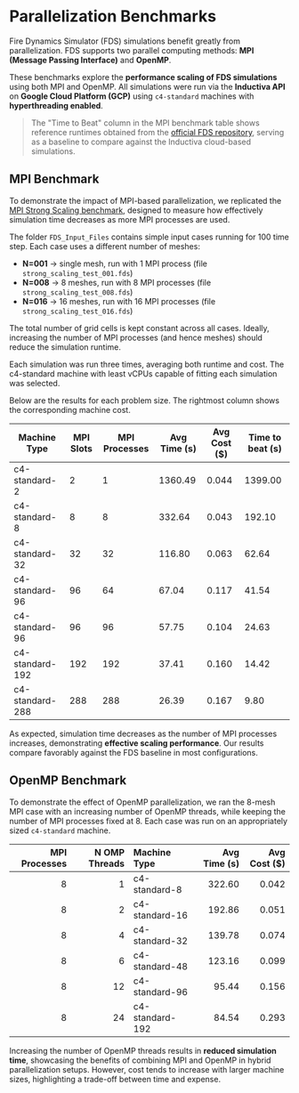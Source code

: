 # Parallelization Benchmarks
Fire Dynamics Simulator (FDS) simulations benefit greatly from parallelization. FDS supports two parallel computing methods: **MPI (Message Passing Interface)** and **OpenMP**.

These benchmarks explore the **performance scaling of FDS simulations** using both MPI and OpenMP. All simulations were run via the **Inductiva API** on **Google Cloud Platform (GCP)** using `c4-standard` machines with **hyperthreading enabled**.

> The "Time to Beat" column in the MPI benchmark table shows reference runtimes obtained from the [official FDS repository](https://github.com/firemodels/out/tree/master/MPI_Scaling_Tests), serving as a baseline to compare against the Inductiva cloud-based simulations.

## MPI Benchmark
To demonstrate the impact of MPI-based parallelization, we replicated the [MPI Strong Scaling benchmark](https://github.com/firemodels/fds/tree/master/Validation/MPI_Scaling_Tests), designed to measure how effectively simulation time decreases as more MPI processes are used.

The folder `FDS_Input_Files` contains simple input cases running for 100 time step. Each case uses a different number of meshes:
- **N=001** → single mesh, run with 1 MPI process (file `strong_scaling_test_001.fds`)
- **N=008** → 8 meshes, run with 8 MPI processes (file `strong_scaling_test_008.fds`)
- **N=016** → 16 meshes, run with 16 MPI processes (file `strong_scaling_test_016.fds`)

The total number of grid cells is kept constant across all cases. Ideally, increasing the number of MPI processes (and hence meshes) should reduce the simulation runtime.

Each simulation was run three times, averaging both runtime and cost. The c4-standard machine with least vCPUs capable of fitting each simulation was selected.

Below are the results for each problem size. The rightmost column shows the corresponding machine cost.

| Machine Type     | MPI Slots | MPI Processes  | Avg Time (s) | Avg Cost ($)  | Time to beat (s) |
|------------------|-----------|----------------|--------------|---------------|------------------|
| c4-standard-2    | 2         | 1              | 1360.49      | 0.044         | 1399.00          |
| c4-standard-8    | 8         | 8              | 332.64       | 0.043         | 192.10           |
| c4-standard-32   | 32        | 32             | 116.80       | 0.063         | 62.64            |
| c4-standard-96   | 96        | 64             | 67.04        | 0.117         | 41.54            |
| c4-standard-96   | 96        | 96             | 57.75        | 0.104         | 24.63            |
| c4-standard-192  | 192       | 192            | 37.41        | 0.160         | 14.42            |
| c4-standard-288  | 288       | 288            | 26.39        | 0.167         | 9.80             |

As expected, simulation time decreases as the number of MPI processes increases, demonstrating **effective scaling performance**. Our results compare favorably against the FDS baseline in most configurations.

## OpenMP Benchmark
To demonstrate the effect of OpenMP parallelization, we ran the 8-mesh MPI case with an increasing number of OpenMP threads, while keeping the number of MPI processes fixed at 8. Each case was run on an appropriately sized `c4-standard` machine.

| MPI Processes |    N OMP Threads | Machine Type    |   Avg Time (s) | Avg Cost ($) |
| ------------: | ---------------: | :-------------- | -------------: | -----------: |
|             8 |                1 | c4-standard-8   |         322.60 |        0.042 |
|             8 |                2 | c4-standard-16  |         192.86 |        0.051 |
|             8 |                4 | c4-standard-32  |         139.78 |        0.074 |
|             8 |                6 | c4-standard-48  |         123.16 |        0.099 |
|             8 |               12 | c4-standard-96  |          95.44 |        0.156 |
|             8 |               24 | c4-standard-192 |          84.54 |        0.293 |

Increasing the number of OpenMP threads results in **reduced simulation time**, showcasing the benefits of combining MPI and OpenMP in hybrid parallelization setups. However, cost tends to increase with larger machine sizes, highlighting a trade-off between time and expense.
